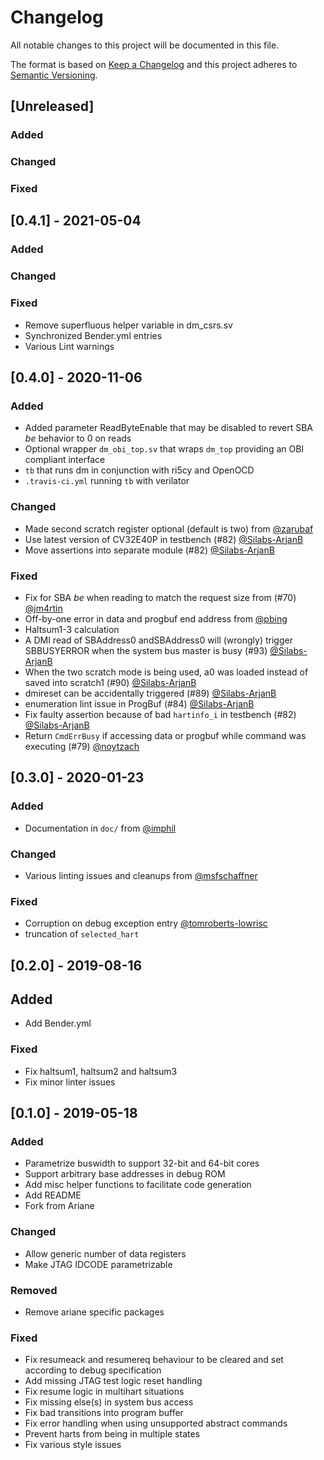 # Changelog
All notable changes to this project will be documented in this file.

The format is based on [Keep a Changelog](http://keepachangelog.com/en/1.0.0/)
and this project adheres to [Semantic Versioning](http://semver.org/spec/v2.0.0.html).

## [Unreleased]
### Added
### Changed
### Fixed

## [0.4.1] - 2021-05-04
### Added
### Changed
### Fixed
- Remove superfluous helper variable in dm_csrs.sv
- Synchronized Bender.yml entries
- Various Lint warnings

## [0.4.0] - 2020-11-06
### Added
- Added parameter ReadByteEnable that may be disabled to revert SBA _be_ behavior to 0 on reads
- Optional wrapper `dm_obi_top.sv` that wraps `dm_top` providing an OBI compliant interface
- `tb` that runs dm in conjunction with ri5cy and OpenOCD
- `.travis-ci.yml` running `tb` with verilator

### Changed
- Made second scratch register optional (default is two) from [@zarubaf](https://github.com/zarubaf)
- Use latest version of CV32E40P in testbench (#82) [@Silabs-ArjanB](https://github.com/Silabs-ArjanB)
- Move assertions into separate module (#82) [@Silabs-ArjanB](https://github.com/Silabs-ArjanB)

### Fixed
- Fix for SBA _be_ when reading to match the request size from (#70) [@jm4rtin](https://github.com/jm4rtin)
- Off-by-one error in data and progbuf end address from [@pbing](https://github.com/pbing)
- Haltsum1-3 calculation
- A DMI read of SBAddress0 andSBAddress0 will (wrongly) trigger SBBUSYERROR when
  the system bus master is busy (#93) [@Silabs-ArjanB](https://github.com/Silabs-ArjanB)
- When the two scratch mode is being used, a0 was loaded instead of saved into
  scratch1 (#90) [@Silabs-ArjanB](https://github.com/Silabs-ArjanB)
- dmireset can be accidentally triggered (#89) [@Silabs-ArjanB](https://github.com/Silabs-ArjanB)
- enumeration lint issue in ProgBuf (#84) [@Silabs-ArjanB](https://github.com/Silabs-ArjanB)
- Fix faulty assertion because of bad `hartinfo_i` in testbench (#82)
  [@Silabs-ArjanB](https://github.com/Silabs-ArjanB)
- Return `CmdErrBusy` if accessing data or progbuf while command was executing
  (#79) [@noytzach](https://github.com/noytzach)

## [0.3.0] - 2020-01-23

### Added
- Documentation in `doc/` from [@imphil](https://github.com/imphil)

### Changed
- Various linting issues and cleanups from [@msfschaffner](https://github.com/msfschaffner)

### Fixed
- Corruption on debug exception entry [@tomroberts-lowrisc](https://github.com/tomroberts-lowrisc)
- truncation of `selected_hart`

## [0.2.0] - 2019-08-16

## Added
- Add Bender.yml

### Fixed
- Fix haltsum1, haltsum2 and haltsum3
- Fix minor linter issues

## [0.1.0] - 2019-05-18

### Added
- Parametrize buswidth to support 32-bit and 64-bit cores
- Support arbitrary base addresses in debug ROM
- Add misc helper functions to facilitate code generation
- Add README
- Fork from Ariane

### Changed
- Allow generic number of data registers
- Make JTAG IDCODE parametrizable

### Removed
- Remove ariane specific packages

### Fixed
- Fix resumeack and resumereq behaviour to be cleared and set according to debug
  specification
- Add missing JTAG test logic reset handling
- Fix resume logic in multihart situations
- Fix missing else(s) in system bus access
- Fix bad transitions into program buffer
- Fix error handling when using unsupported abstract commands
- Prevent harts from being in multiple states
- Fix various style issues
